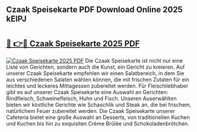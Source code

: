 ## Czaak Speisekarte PDF Download Online 2025 kElPJ

# <h2><a href="http://gcaoeh8.nevu.top/?p=Czaak+Speisekarte">🔗 👉🔴 Czaak Speisekarte 2025 PDF</a></h2>

[![Czaak Speisekarte 2025 PDF](https://i.imgur.com/dBaPXMq.png)](http://gcaoeh8.nevu.top/?p=Czaak+Speisekarte)
Die Czaak Speisekarte ist nicht nur eine Liste von Gerichten, sondern auch die Kunst, ein Gericht zu kreieren. Auf unserer Czaak Speisekarte empfehlen wir einen Salatbereich, in dem Sie aus verschiedenen Salaten wählen können, die mit frischen Zutaten für ein leichtes und leckeres Mittagessen zubereitet werden. Für Fleischliebhaber gibt es auf unserer Czaak Speisekarte eine Auswahl an Gerichten: Rindfleisch, Schweinefleisch, Huhn und Fisch. Unseren Auserwählten bieten wir köstliche Gerichte wie Schaschlik und Steak an, die bei frischem, natürlichem Feuer zubereitet werden. Die Czaak Speisekarte unserer Cafeteria bietet eine große Auswahl an Desserts, von traditionellen Kuchen und Kuchen bis hin zu exquisiten Crème Brûlée und Schokoladenbrötchen.
